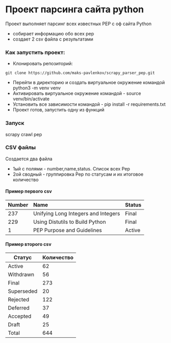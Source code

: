 # Проект парсинга сайта python

Проект выполняет парсинг всех известных PEP c оф сайта Python
- cобирает информацию обо всех pep
- cоздает 2 csv файла с результатами

### Как запустить проект:

- Клонировать репозиторий:

```
git clone https://github.com/maks-pavlenkov/scrapy_parser_pep.git
```
- Перейти в директорию и создать виртуальное окружение командой python3 -m venv venv
- Активировать виртуальное окружение командой - source venv/bin/activate
- Установить все зависимости командой - pip install -r requirements.txt
- Проект готов, запустить одну из функций

### Запуск
scrapy crawl pep

### CSV файлы
Создается два файла 
- 1ый с полями - number,name,status. Список всех Pep
- 2ой сводный - группировка Pep по статусам и их итоговое количество
#### Пример первого csv

| Number | Name                                | Status      |
|--------|:------------------------------------|:------------|
| 237    | Unifying Long Integers and Integers |  Final      |
| 229    | Using Distutils to Build Python     | Final       |
| 1      | PEP Purpose and Guidelines          | Active      |


#### Пример второго csv

| Статус     | Количество |
|------------|:------------|
| Active     | 62         |
| Withdrawn  | 56         |
| Final      | 273        |
| Superseded | 20         |
| Rejected   | 122        |
| Deferred   | 37         |
| Accepted   | 49         |
| Draft      | 25         |
| Total      | 644        |
